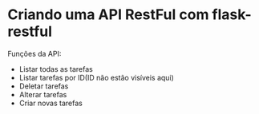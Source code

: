 # Criando uma API RestFul com flask-restful

Funções da API:

- Listar todas as tarefas
- Listar tarefas por ID(ID não estão visíveis aqui)
- Deletar tarefas
- Alterar tarefas
- Criar novas tarefas